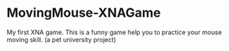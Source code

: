 MovingMouse-XNAGame
===================

My first XNA game. This is a funny game help you to practice your mouse moving skill. (a pet university project)
